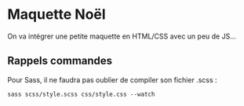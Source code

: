 # Maquette Noël

On va intégrer une petite maquette en HTML/CSS avec un peu de JS...

## Rappels commandes

Pour Sass, il ne faudra pas oublier de compiler son fichier .scss :

```
sass scss/style.scss css/style.css --watch
```
